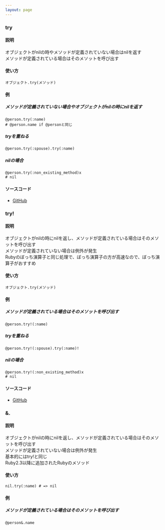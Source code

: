 ```yaml
---
layout: page
---
```

### try
#### 説明
オブジェクトがnilの時やメソッドが定義されていない場合はnilを返す  
メソッドが定義されている場合はそのメソットを呼び出す

#### 使い方
    オブジェクト.try(メソッド)

#### 例
##### メソッドが定義されていない場合やオブジェクトがnilの時にnilを返す
    @person.try(:name)
    # @person.name if @personと同じ

##### tryを重ねる
    @person.try(:spouse).try(:name)

##### nilの場合
    @person.try(:non_existing_method)x
    # nil

#### ソースコード
* [GitHub](https://github.com/rails/rails/blob/f33d52c95217212cbacc8d5e44b5a8e3cdc6f5b3/activesupport/lib/active_support/core_ext/object/try.rb#L101)

### try!
#### 説明
オブジェクトがnilの時にnilを返し、メソッドが定義されている場合はそのメソットを呼び出す  
メソッドが定義されていない場合は例外が発生  
Rubyのぼっち演算子と同じ処理で、ぼっち演算子の方が高速なので、ぼっち演算子がおすすめ

#### 使い方
    オブジェクト.try(メソッド)

#### 例
##### メソッドが定義されている場合はそのメソットを呼び出す
    @person.try!(:name)

##### tryを重ねる
    @person.try!(:spouse).try(:name)!

##### nilの場合
    @person.try!(:non_existing_method)x
    # nil

#### ソースコード
* [GitHub](https://github.com/rails/rails/blob/f33d52c95217212cbacc8d5e44b5a8e3cdc6f5b3/activesupport/lib/active_support/core_ext/object/try.rb#L113)

### &.
#### 説明
オブジェクトがnilの時にnilを返し、メソッドが定義されている場合はそのメソットを呼び出す  
メソッドが定義されていない場合は例外が発生  
基本的にはtry!と同じ  
Ruby2.3以降に追加されたRubyのメソッド

#### 使い方
    nil.try(:name) # => nil

#### 例
##### メソッドが定義されている場合はそのメソットを呼び出す
    @person&.name